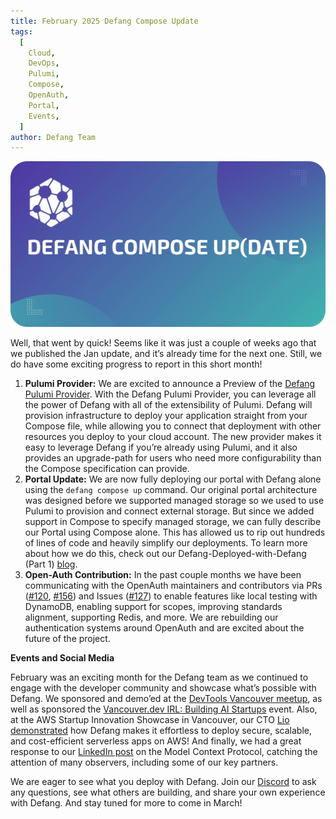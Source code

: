 ```yaml
---
title: February 2025 Defang Compose Update
tags:
  [
    Cloud,
    DevOps,
    Pulumi,
    Compose,
    OpenAuth,
    Portal,
    Events,
  ]
author: Defang Team
---
```


![Defang Compose Update](/img/defang-compose-update.webp)

Well, that went by quick! Seems like it was just a couple of weeks ago that we published the Jan update, and it’s already time for the next one. Still, we do have some exciting progress to report in this short month!

1. **Pulumi Provider:** We are excited to announce a Preview of the [Defang Pulumi Provider](https://github.com/DefangLabs/pulumi-defang/). With the Defang Pulumi Provider, you can leverage all the power of Defang with all of the extensibility of Pulumi. Defang will provision infrastructure to deploy your application straight from your Compose file, while allowing you to connect that deployment with other resources you deploy to your cloud account. The new provider makes it easy to leverage Defang if you’re already using Pulumi, and it also provides an upgrade-path for users who need more configurability than the Compose specification can provide.
2. **Portal Update:** We are now fully deploying our portal with Defang alone using the `defang compose up` command. Our original portal architecture was designed before we supported managed storage so we used to use Pulumi to provision and connect external storage. But since we added support in Compose to specify managed storage, we can fully describe our Portal using Compose alone. This has allowed us to rip out hundreds of lines of code and heavily simplify our deployments. To learn more about how we do this, check out our Defang-Deployed-with-Defang (Part 1) [blog](/blog/deploying-defang-with-defang-part-1).
3. **Open-Auth Contribution:** In the past couple months we have been communicating with the OpenAuth maintainers and contributors via PRs ([#120](https://github.com/toolbeam/openauth/pull/120), [#156](https://github.com/toolbeam/openauth/pull/156)) and Issues ([#127](https://github.com/toolbeam/openauth/issues/127)) to enable features like local testing with DynamoDB, enabling support for scopes, improving standards alignment, supporting Redis, and more. We are rebuilding our authentication systems around OpenAuth and are excited about the future of the project.

**Events and Social Media**

February was an exciting month for the Defang team as we continued to engage with the developer community and showcase what’s possible with Defang. We sponsored and demo’ed at the [DevTools Vancouver meetup](https://lu.ma/devtools3), as well as sponsored the [Vancouver.dev IRL: Building AI Startups](https://lu.ma/vandevirl2) event. Also, at the AWS Startup Innovation Showcase in Vancouver, our CTO [Lio](https://www.linkedin.com/in/lionello/)  [demonstrated](https://www.linkedin.com/feed/update/urn:li:activity:7299861024780808193) how Defang makes it effortless to deploy secure, scalable, and cost-efficient serverless apps on AWS! And finally, we had a great response to our [LinkedIn post](https://www.linkedin.com/posts/defanglabs_mcp-docker-anthropic-activity-7298043665883508736-i4dd?utm_source=share&utm_medium=member_desktop&rcm=ACoAAAAQqiEBLsVLYYAzEmBFB9oIl31nQ7kDII0) on the Model Context Protocol, catching the attention of many observers, including some of our key partners.

We are eager to see what you deploy with Defang. Join our [Discord](http://s.defang.io/discord) to ask any questions, see what others are building, and share your own experience with Defang. And stay tuned for more to come in March!
